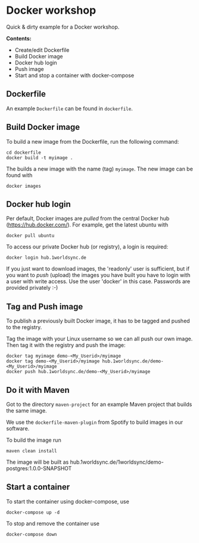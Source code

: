 # Docker workshop

Quick & dirty example for a Docker workshop.

**Contents:**

- Create/edit Dockerfile
- Build Docker image
- Docker hub login
- Push image
- Start and stop a container with docker-compose

## Dockerfile

An example `Dockerfile` can be found in `dockerfile`.

## Build Docker image

To build a new image from the Dockerfile, run the following command:

    cd dockerfile
    docker build -t myimage .

The builds a new image with the name (tag) `myimage`. The new image can be found with 

    docker images

## Docker hub login

Per default, Docker images are *pulled* from the central Docker hub (https://hub.docker.com/).
For example, get the latest ubuntu with
    
    docker pull ubuntu

To access our private Docker hub (or registry), a login is required:

    docker login hub.1worldsync.de

If you just want to download images, the 'readonly' user is sufficient, but if
you want to *push* (upload) the images you have built you have to login with
a user with write access. Use the user 'docker' in this case. Passwords are
provided privately :-)

## Tag and Push image

To publish a previously built Docker image, it has to be tagged and pushed to the registry.

Tag the image with your Linux username so we can all push our own image. Then tag it
with the registry and push the image:

    docker tag myimage demo-<My_Userid>/myimage
    docker tag demo-<My_Userid>/myimage hub.1worldsync.de/demo-<My_Userid>/myimage
    docker push hub.1worldsync.de/demo-<My_Userid>/myimage

## Do it with Maven

Got to the directory `maven-project` for an example Maven project that builds the same image.

We use the `dockerfile-maven-plugin` from Spotify to build images in our software.

To build the image run

    maven clean install
    
The image will be built as hub.1worldsync.de/1worldsync/demo-postgres:1.0.0-SNAPSHOT


## Start a container

To start the container using docker-compose, use

    docker-compose up -d

To stop and remove the container use

    docker-compose down


